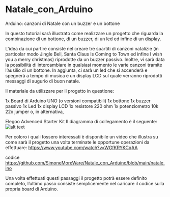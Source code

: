 # Natale_con_Arduino
Arduino: canzoni di Natale con un buzzer e un bottone

In questo tutorial sarà illustrato come realizzare un progetto che riguarda  la combinazione di un bottone, di un buzzer, di un led ed infine di un display.

L’idea da cui partire consiste nel creare tre spartiti di canzoni natalizie (in particolar modo Jingle Bell, Santa Claus Is Coming to Town ed infine I wish you a merry christmas) riprodotte da un buzzer passivo. Inoltre, vi sarà data la possibilità di intercambiare in qualsiasi momento le varie canzoni tramite l’ausilio di un bottone. In aggiunta, ci sarà un led che si accenderà e spegnerà a tempo di musica e un display LCD sul quale verranno riprodotti messaggi di augurio di buon natale.

Il materiale da utilizzare per il progetto in questione:

1x Board di Arduino UNO (o versioni compatibili)
1x bottone
1x buzzer passivo
1x Led
1x display LCD
1x resistore 220 ohm
1x potenziometro 10k
22x jumper
o, in alternativa,

Elegoo Advenced Starter Kit
Il diagramma di collegamento è il seguente:
![alt text](https://i0.wp.com/www.moreware.org/wp/wp-content/uploads/2019/12/photo5767131864748896559.jpg?resize=1024%2C939&ssl=1)

Per coloro i quali fossero interessati è disponibile un video che illustra su come sarà il progetto una volta terminate le opportune operazioni da effettuare:
https://www.youtube.com/watch?v=WGfKRYKCqAA

codice https://github.com/SimoneMoreWare/Natale_con_Arduino/blob/main/natale.ino

Una volta effettuati questi passaggi il progetto potrà essere definito completo, l’ultimo passo consiste semplicemente nel caricare il codice sulla propria board di Arduino.

